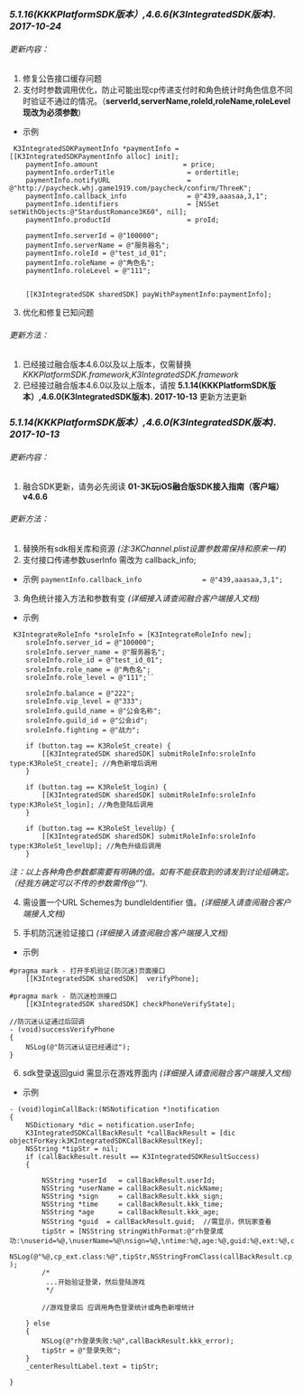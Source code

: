 ### *5.1.16(KKKPlatformSDK版本）,4.6.6(K3IntegratedSDK版本).  2017-10-24*
###### 更新内容：
1. 修复公告接口缓存问题
2. 支付时参数调用优化，防止可能出现cp传递支付时和角色统计时角色信息不同时验证不通过的情况。（**serverId,serverName,roleId,roleName,roleLevel现改为必须参数**)
- 示例
```
 K3IntegratedSDKPaymentInfo *paymentInfo = [[K3IntegratedSDKPaymentInfo alloc] init];
    paymentInfo.amount                     = price;
    paymentInfo.orderTitle                  = ordertitle;
    paymentInfo.notifyURL                   = @"http://paycheck.whj.game1919.com/paycheck/confirm/ThreeK";
    paymentInfo.callback_info               = @"439,aaasaa,3,1";
    paymentInfo.identifiers                 = [NSSet setWithObjects:@"StardustRomance3K60", nil];
    paymentInfo.productId                   = proId;
    
    paymentInfo.serverId = @"100000";
    paymentInfo.serverName = @"服务器名";
    paymentInfo.roleId = @"test_id_01";
    paymentInfo.roleName = @"角色名";
    paymentInfo.roleLevel = @"111";
   
    
    [[K3IntegratedSDK sharedSDK] payWithPaymentInfo:paymentInfo];
```

3. 优化和修复已知问题
###### 更新方法：
1. 已经接过融合版本4.6.0以及以上版本，仅需替换*KKKPlatformSDK.framework,K3IntegratedSDK.framework*
2. 已经接过融合版本4.6.0以及以上版本，请按 **5.1.14(KKKPlatformSDK版本）,4.6.0(K3IntegratedSDK版本).  2017-10-13** 更新方法更新 




### *5.1.14(KKKPlatformSDK版本）,4.6.0(K3IntegratedSDK版本).  2017-10-13*
###### 更新内容：
1. 融合SDK更新，请务必先阅读 **01-3K玩iOS融合版SDK接入指南（客户端）v4.6.6**
###### 更新方法：
1. 替换所有sdk相关库和资源 *(注:3KChannel.plist设置参数需保持和原来一样)*
2. 支付接口传递参数userInfo 需改为 callback_info;
- 示例
`paymentInfo.callback_info               = @"439,aaasaa,3,1";`
3. 角色统计接入方法和参数有变 *(详细接入请查阅融合客户端接入文档)*
- 示例
```
 K3IntegrateRoleInfo *sroleInfo = [K3IntegrateRoleInfo new];
    sroleInfo.server_id = @"100000";
    sroleInfo.server_name = @"服务器名";
    sroleInfo.role_id = @"test_id_01";
    sroleInfo.role_name = @"角色名";
    sroleInfo.role_level = @"111";``
    
    sroleInfo.balance = @"222";
    sroleInfo.vip_level = @"333";
    sroleInfo.guild_name = @"公会名称";
    sroleInfo.guild_id = @"公会id";
    sroleInfo.fighting = @"战力";
    
    if (button.tag == K3RoleSt_create) {
        [[K3IntegratedSDK sharedSDK] submitRoleInfo:sroleInfo type:K3RoleSt_create]; //角色新增后调用
    }
    
    if (button.tag == K3RoleSt_login) {
        [[K3IntegratedSDK sharedSDK] submitRoleInfo:sroleInfo type:K3RoleSt_login]; //角色登陆后调用
    }
    
    if (button.tag == K3RoleSt_levelUp) {
        [[K3IntegratedSDK sharedSDK] submitRoleInfo:sroleInfo type:K3RoleSt_levelUp]; //角色升级后调用
    }
```
   *注：以上各种角色参数都需要有明确的值。如有不能获取到的请发到讨论组确定。（经我方确定可以不传的参数需传@“”).*

4. 需设置一个URL Schemes为 bundleIdentifier 值。*(详细接入请查阅融合客户端接入文档)*

5.  手机防沉迷验证接口  *(详细接入请查阅融合客户端接入文档)*
- 示例
```
#pragma mark - 打开手机验证(防沉迷)页面接口
    [[K3IntegratedSDK sharedSDK]  verifyPhone];
```
```
#pragma mark - 防沉迷检测接口
    [[K3IntegratedSDK sharedSDK] checkPhoneVerifyState];
```
```
//防沉迷认证通过后回调
- (void)successVerifyPhone
{
    NSLog(@"防沉迷认证已经通过");
}
```
6.  sdk登录返回guid 需显示在游戏界面内 *(详细接入请查阅融合客户端接入文档)*
- 示例
```
- (void)loginCallBack:(NSNotification *)notification
{
    NSDictionary *dic = notification.userInfo;
    K3IntegratedSDKCallBackResult *callBackResult = [dic objectForKey:k3KIntegratedSDKCallBackResultKey];
    NSString *tipStr = nil;
    if (callBackResult.result == K3IntegratedSDKResultSuccess)
    {
        
        NSString *userId   = callBackResult.userId;
        NSString *userName = callBackResult.nickName;
        NSString *sign     = callBackResult.kkk_sign;
        NSString *time     = callBackResult.kkk_time;
        NSString *age      = callBackResult.kkk_age;
        NSString *guid  = callBackResult.guid;  //需显示，供玩家查看
        tipStr = [NSString stringWithFormat:@"rh登录成功:\nuserid=%@,\nuserName=%@\nsign=%@,\ntime:%@,age:%@,guid:%@,ext:%@,cp_ext:%@",userId,userName,sign,time,age,guid,callBackResult.ext,callBackResult.cp_ext];
        NSLog(@"%@,cp_ext.class:%@",tipStr,NSStringFromClass(callBackResult.cp_ext.class) );
        /*
         ...开始验证登录，然后登陆游戏
         */
        
        //游戏登录后 应调用角色登录统计或角色新增统计
    
    } else
    {
        NSLog(@"rh登录失败:%@",callBackResult.kkk_error);
        tipStr = @"登录失败";
    }
    _centerResultLabel.text = tipStr;
    
}

```
